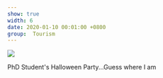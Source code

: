 ```yaml
---
show: true
width: 6
date: 2020-01-10 00:01:00 +0800
group:  Tourism
---
```

<div>
  <img class="lazy w-100 rounded-top" src="{{ '/assets/images/tourism/halloween.JPG' | relative_url }}">
  <div class="card-body">
    <p class="card-text">
      PhD Student's Halloween Party...Guess where I am <!--<a href="https://unsplash.com/photos/russian-blue-cat-in-close-up-photography-1pjqSWDcgwo" target="_blank">Unsplash</a>-->
    </p>
  </div>
</div>
